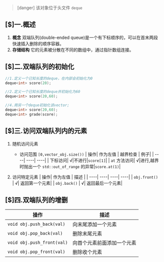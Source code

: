 >[danger] 该对象位于头文件 `deque`

## [$]一.概述
1.	**概念** 双端队列(double-ended queue)是一个有下标顺序的，可以在首末两段快速插入删除的顺序容器。
2.	**存储结构** 它的元素被分散在不同的数组中，通过指针数组连接。

## [$]二.双端队列的初始化
```c++
//1.定义一个已知长度的deque，在内部会初始化为0
deque<int> score(20);

//2.定义一个已知长度的deque并初始化为60
deque<int> score(20,60);

//4.用另一个deque初始化该vector;
deque<int> score(20,60);
deque<int> grade(score);
```
## [$]三.访问双端队列内的元素
1.	随机访问元素
	+	访问范围 `[0,vector_obj.size())`
	|  操作| 作为左值 | 越界检查 | 例子|
	|  ----|  ----|  ----|
	|  下标访问|  √|不进行|`score[1]`|
	|  `at` 方法访问|  √|进行,越界时抛出一个 `std::out_of_range` 的异常|`score.at(1)`|

2.	访问特定元素
	|  操作| 作为左值 | 描述 |
	|  ----|  ----|  ----|  ----|
	|   `obj.front()` |  √|  返回第一个元素|
	|  `obj.back()` |  √|  返回最后一个元素|

## [$]四.双端队列的增删
|  操作| 描述 |
|  ----|  ----|
|   `void obj.push_back(val)` |  向末尾添加一个元素|
|   `void obj.pop_back(val)` |  删除末尾元素|
|   `void obj.push_front(val)` |  向首个元素前面添加一个元素|
|   `void obj.pop_front(val)` |  删除收个元素|
